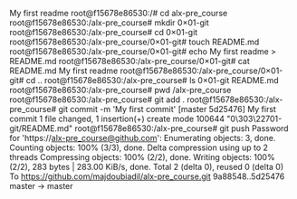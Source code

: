 My first readme
root@f15678e86530:/# cd alx-pre_course
root@f15678e86530:/alx-pre_course# mkdir 0×01-git
root@f15678e86530:/alx-pre_course# cd 0×01-git
root@f15678e86530:/alx-pre_course/0×01-git# touch README.md
root@f15678e86530:/alx-pre_course/0×01-git# echo My first readme > README.md
root@f15678e86530:/alx-pre_course/0×01-git# cat README.md
My first readme
root@f15678e86530:/alx-pre_course/0×01-git# cd ..
root@f15678e86530:/alx-pre_course# ls
0×01-git  README.md
root@f15678e86530:/alx-pre_course# pwd
/alx-pre_course
root@f15678e86530:/alx-pre_course# git add .
root@f15678e86530:/alx-pre_course# git commit -m 'My first commit'
[master 5d25476] My first commit
 1 file changed, 1 insertion(+)
 create mode 100644 "0\303\22701-git/README.md"
root@f15678e86530:/alx-pre_course# git push
Password for 'https://alx-pre_course@github.com': 
Enumerating objects: 3, done.
Counting objects: 100% (3/3), done.
Delta compression using up to 2 threads
Compressing objects: 100% (2/2), done.
Writing objects: 100% (2/2), 283 bytes | 283.00 KiB/s, done.
Total 2 (delta 0), reused 0 (delta 0)
To https://github.com/majdoubiadil/alx-pre_course.git
   9a88548..5d25476  master -> master

